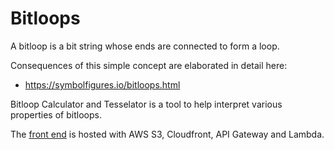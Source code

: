 # Bitloops

A bitloop is a bit string whose ends are connected to form a loop.

Consequences of this simple concept are elaborated in detail here:

 - https://symbolfigures.io/bitloops.html

Bitloop Calculator and Tesselator is a tool to help interpret various properties of bitloops.

The [front end](https://symbolfigures.io/bitloops/bitcalc.html) is hosted with AWS S3, Cloudfront, API Gateway and Lambda.
